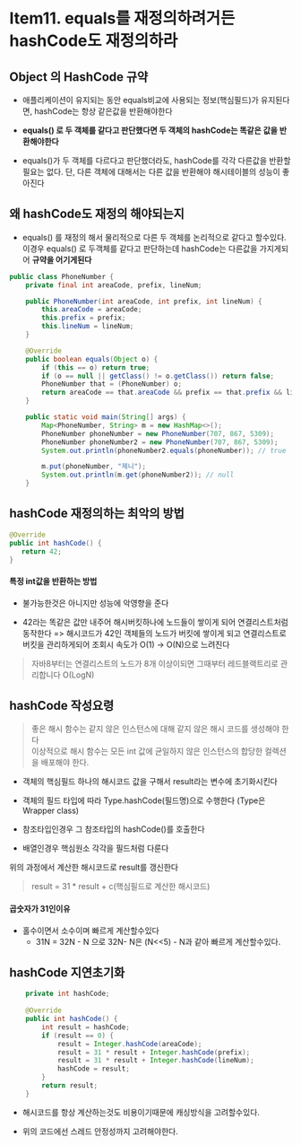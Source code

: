 # Item11. equals를 재정의하려거든 hashCode도 재정의하라

## Object 의 HashCode 규약

- 애플리케이션이 유지되는 동안 equals비교에 사용되는 정보(핵심필드)가 유지된다면, hashCode는 항상 같은값을 반환해야한다

- **equals() 로 두 객체를 같다고 판단했다면 두 객체의 hashCode는 똑같은 값을 반환해야한다**

- equals()가 두 객체를 다르다고 판단했더라도, hashCode를 각각 다른값을 반환할 필요는 없다. 단, 다른 객체에 대해서는 다른 값을 반환해야 해시테이블의 성능이 좋아진다


## 왜 hashCode도 재정의 해야되는지

- equals() 를 재정의 해서 물리적으로 다른 두 객체를  논리적으로 같다고 할수있다.   
이경우 equals() 로 두객체를 같다고 판단하는데 hashCode는 다른값을 가지게되어 **규약을 어기게된다**


```java
public class PhoneNumber {
    private final int areaCode, prefix, lineNum;

    public PhoneNumber(int areaCode, int prefix, int lineNum) {
        this.areaCode = areaCode;
        this.prefix = prefix;
        this.lineNum = lineNum;
    }

    @Override
    public boolean equals(Object o) {
        if (this == o) return true;
        if (o == null || getClass() != o.getClass()) return false;
        PhoneNumber that = (PhoneNumber) o;
        return areaCode == that.areaCode && prefix == that.prefix && lineNum == that.lineNum;
    }

    public static void main(String[] args) {
        Map<PhoneNumber, String> m = new HashMap<>();
        PhoneNumber phoneNumber = new PhoneNumber(707, 867, 5309);
        PhoneNumber phoneNumber2 = new PhoneNumber(707, 867, 5309);
        System.out.println(phoneNumber2.equals(phoneNumber)); // true

        m.put(phoneNumber, "제니");
        System.out.println(m.get(phoneNumber2)); // null
    }
```


## hashCode 재정의하는 최악의 방법
```java
@Override
public int hashCode() {
   return 42;
}
```
#### 특정 int값을 반환하는 방법

- 불가능한것은 아니지만 성능에 악영향을 준다

- 42라는 똑같은 값만 내주어 해시버킷하나에 노드들이 쌓이게 되어 연결리스트처럼 동작한다
=> 해시코드가 42인 객체들의 노드가 버킷에 쌓이게 되고 연결리스트로 버킷을 관리하게되어 조회시 속도가 O(1) -> O(N)으로 느려진다 

> 자바8부터는 연결리스트의 노드가 8개 이상이되면 그때부터 레드블랙트리로 관리합니다 O(LogN) 


## hashCode 작성요령

> 좋은 해시 함수는 같지 않은 인스턴스에 대해 같지 않은 해시 코드를 생성해야 한다    
이상적으로 해시 함수는 모든 int 값에 균일하지 않은 인스턴스의 합당한 컬렉션을 배포해야 한다. 

- 객체의 핵심필드 하나의 해시코드 값을 구해서 result라는 변수에 초기화시킨다

- 객체의 필드 타입에 따라 Type.hashCode(필드명)으로 수행한다 (Type은 Wrapper class)

- 참조타입인경우 그 참조타입의 hashCode()를 호출한다

- 배열인경우 핵심원소 각각을 필드처럼 다룬다 

위의 과정에서 계산한 해시코드로 result를 갱신한다
> result = 31 * result + c(핵심필드로 계산한 해시코드)

#### 곱숫자가 31인이유

- 홀수이면서 소수이며 빠르게 계산할수있다
  - 31N = 32N - N 으로  32N- N은  (N<<5) - N과 같아 빠르게 계산할수있다. 
  
  
## hashCode 지연초기화  
```java
    private int hashCode;
    
    @Override
    public int hashCode() {
        int result = hashCode;
        if (result == 0) {
            result = Integer.hashCode(areaCode);
            result = 31 * result + Integer.hashCode(prefix);
            result = 31 * result + Integer.hashCode(lineNum);
            hashCode = result;
        }
        return result;
    }
```
- 해시코드를 항상 계산하는것도 비용이기때문에 캐싱방식을 고려할수있다. 

- 위의 코드에선 스레드 안정성까지 고려해야한다.
